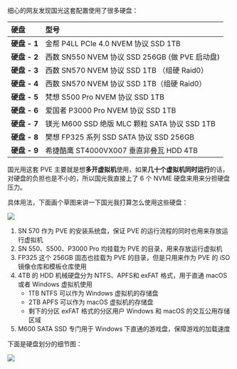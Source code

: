 细心的网友发现国光这套配置使用了很多硬盘：

| 硬盘         | 型号                                             |
| :----------- | :----------------------------------------------- |
| **硬盘 - 1** | 金帮 P4LL PCIe 4.0 NVEM 协议 SSD 1TB             |
| **硬盘 - 2** | 西数 SN550 NVEM 协议 SSD  256GB  (做 PVE 启动盘) |
| **硬盘 - 3** | 西数 SN570 NVEM 协议 SSD 1TB （组硬 Raid0）      |
| **硬盘 - 4** | 西数 SN570 NVEM 协议 SSD 1TB（组硬 Raid0）       |
| **硬盘 - 5** | 梵想 S500 Pro NVEM 协议 SSD 1TB                  |
| **硬盘 - 6** | 爱国者 P3000 Pro NVEM 协议 SSD 1TB               |
| **硬盘 - 7** | 镁光 M600 SSD 绝版 MLC 颗粒 SATA  协议  SSD 1TB  |
| **硬盘 - 8** | 樊想 FP325 系列 SSD SATA 协议 SSD 256GB          |
| **硬盘 - 9** | 希捷酷鹰 ST4000VX007  垂直非叠瓦 HDD 4TB         |

国光用这套 PVE 主要就是想**多开虚拟机**使用，如果**几十个虚拟机同时运行**的话，对硬盘的负担也是不小的，所以国光我直接上了 6 个 NVME 硬盘来用来分担硬盘压力。

具体用法，下面画个草图来讲一下国光我打算怎么使用这些硬盘：

![](https://image.3001.net/images/20221125/16693617026212.png) 

1. SN 570 作为 PVE 的安装系统盘，保证 PVE 的运行流程的同时也用来存放运行虚拟机
2. SN 550、S500、P3000 Pro 均挂载为 PVE 的目录，用来存放运行虚拟机
3. FP325 这个 256GB 固态也挂载为 PVE 的目录，但是只用来作为 PVE 的 iSO 镜像仓库和模板仓库使用
4. 4TB 的 HDD 机械硬盘分为 NTFS、APFS和 exFAT 格式，用于直通 macOS 或者 Windows 虚拟机使用
   - 1TB NTFS 可以作为 Windows 虚拟机的存储盘
   - 2TB APFS 可以作为 macOS 虚拟机的存储盘
   - 剩下的分区 exFAT 格式的分区用户 Windows 和 macOS 的交互公用存储区域
5. M600 SATA SSD 专门用于 Windows 下直通的游戏盘，保障游戏的加载速度



下面是硬盘划分的细节图：

![](https://image.3001.net/images/20221125/16693635653441.png) 

